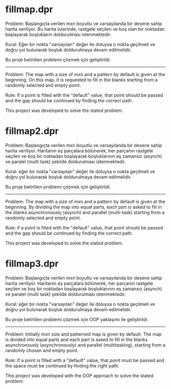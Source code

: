 # fillmap.dpr

Problem: Başlangıçta verilen mxn boyutlu ve varsayılanda bir desene sahip harita veriliyor. Bu harita üzerinde, rastgele seçilen ve boş olan bir noktadan başlayarak boşlukların doldurulması istenmektedir. 

Kural: Eğer bir nokta "varsayılan" değer ile doluysa o nokta geçilmeli ve doğru yol bulunarak boşluk doldurulmaya devam edilmelidir.

Bu proje belirtilen problemi çözmek için geliştirildi.

---

Problem: The map with a size of mxn and a pattern by default is given at the beginning. On this map, it is requested to fill in the blanks starting from a randomly selected and empty point.

Rule: If a point is filled with the "default" value, that point should be passed and the gap should be continued by finding the correct path.

This project was developed to solve the stated problem.

# fillmap2.dpr

Problem: Başlangıçta verilen mxn boyutlu ve varsayılanda bir desene sahip harita veriliyor. Haritanın eş parçalara bölünerek, her parçanın rastgele seçilen ve boş bir noktadan başlayarak boşluklarının eş zamansız (asynch) ve paralel (multi task) şekilde doldurulması istenmektedir.

Kural: eğer bir nokta "varsayılan" değer ile doluysa o nokta geçilmeli ve doğru yol bulunarak boşluk doldurulmaya devam edilmelidir.

Bu proje belirtilen problemi çözmek için geliştirildi.

---

Problem: The map with a size of mxn and a pattern by default is given at the beginning. By dividing the map into equal parts, each part is asked to fill in the blanks asynchronously (asynch) and parallel (multi-task) starting from a randomly selected and empty point.

Rule: if a point is filled with the "default" value, that point should be passed and the gap should be continued by finding the correct path.

This project was developed to solve the stated problem.

# fillmap3.dpr

Problem: Başlangıçta verilen mxn boyutlu ve varsayılanda bir desene sahip harita veriliyor. Haritanın eş parçalara bölünerek, her parçanın rastgele seçilen ve boş bir noktadan başlayarak boşluklarının eş zamansız (asynch) ve paralel (multi task) şekilde doldurulması istenmektedir.

Kural: eğer bir nokta "varsayılan" değer ile doluysa o nokta geçilmeli ve doğru yol bulunarak boşluk doldurulmaya devam edilmelidir.

Bu proje belirtilen problemi çözmek için OOP yaklaşımı ile geliştirildi.

---

Problem: Initially mxn size and patterned map is given by default. The map is divided into equal parts and each part is asked to fill in the blanks asynchronously (asynchronously) and parallel (multitasking), starting from a randomly chosen and empty point.

Rule: If a point is filled with a "default" value, that point must be passed and the space must be continued by finding the right path.

This project was developed with the OOP approach to solve the stated problem.

